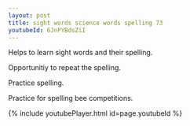 ```yaml
---
layout: post
title: sight words science words spelling 73
youtubeId: 6JnPYBdsZiI
---
```

 
 
Helps to learn sight words and their spelling.

Opportunitiy to repeat the spelling. 

Practice spelling. 
 
Practice for spelling bee competitions. 
 
{% include youtubePlayer.html id=page.youtubeId %}
 
 
